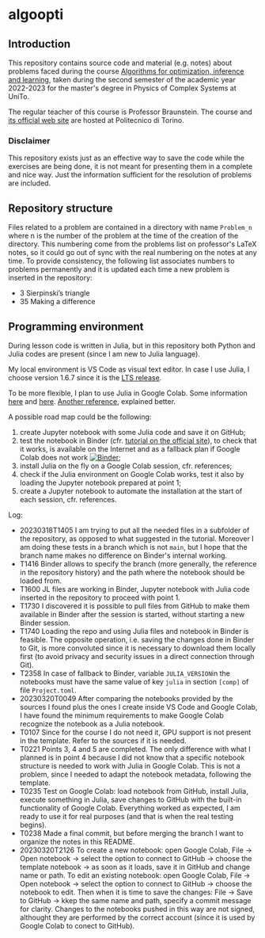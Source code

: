 # algoopti
## Introduction
This repository contains source code and material (e.g. notes) about problems faced during the course [Algorithms for optimization, inference and learning](https://fisica-sc.campusnet.unito.it/do/corsi.pl/Show?_id=a763), taken during the second semester of the academic year 2022-2023 for the master's degree in Physics of Complex Systems at UniTo.

The regular teacher of this course is Professor Braunstein. The course and [its official web site](https://didattica.polito.it/pls/portal30/gap.pkg_guide.viewGap?p_cod_ins=01SPOPF&p_a_acc=2223&p_header=S&p_lang=EN) are hosted at Politecnico di Torino.

### Disclaimer
This repository exists just as an effective way to save the code while the exercises are being done, it is not meant for presenting them in a complete and nice way. Just the information sufficient for the resolution of problems are included.

## Repository structure
Files related to a problem are contained in a directory with name `Problem_n` where n is the number of the problem at the time of the creation of the directory. This numbering come from the problems list on professor's LaTeX notes, so it could go out of sync with the real numbering on the notes at any time. To provide consistency, the following list associates numbers to problems permanently and it is updated each time a new problem is inserted in the repository:

- 3 Sierpinski’s triangle
- 35 Making a difference

## Programming environment
During lesson code is written in Julia, but in this repository both Python and Julia codes are present (since I am new to Julia language).

My local environment is VS Code as visual text editor. In case I use Julia, I choose version 1.6.7 since it is the [LTS release](https://julialang.org/downloads/#long_term_support_release).

To be more flexible, I plan to use Julia in Google Colab. Some information [here](https://stackoverflow.com/questions/58270424/julia-in-google-colab) and [here](https://github.com/Dsantra92/Julia-on-Colab). [Another reference](https://github.com/johnnychen94/colab-julia-bootstrap), explained better.

A possible road map could be the following:
1. create Jupyter notebook with some Julia code and save it on GitHub;
2. test the notebook in Binder (cfr. [tutorial on the official site](https://the-turing-way.netlify.app/communication/binder/zero-to-binder.html)), to check that it works, is available on the Internet and as a fallback plan if Google Colab does not work [![Binder](https://mybinder.org/badge_logo.svg)](https://mybinder.org/v2/gh/mirasac/algoopti.git/test-julia);
3. install Julia on the fly on a Google Colab session, cfr. references;
4. check if the Julia environment on Google Colab works, test it also by loading the Jupyter notebook prepared at point 1;
5. create a Jupyter notebook to automate the installation at the start of each session, cfr. references.

Log:
- 20230318T1405 I am trying to put all the needed files in a subfolder of the repository, as opposed to what suggested in the tutorial. Moreover I am doing these tests in a branch which is not `main`, but I hope that the branch name makes no difference on Binder's internal working.
- T1416 Binder allows to specify the branch (more generally, the reference in the repository history) and the path where the notebook should be loaded from.
- T1600 JL files are working in Binder, Jupyter notebook with Julia code inserted in the repository to proceed with point 1.
- T1730 I discovered it is possible to pull files from GitHub to make them available in Binder after the session is started, without starting a new Binder session.
- T1740 Loading the repo and using Julia files and notebook in Binder is feasible. The opposite operation, i.e. saving the changes done in Binder to Git, is more convoluted since it is necessary to download them locally first (to avoid privacy and security issues in a direct connection through Git).
- T2358 In case of fallback to Binder, variable `JULIA_VERSION`in the notebooks must have the same value of key `julia` in section `[comp]` of file `Project.toml`.
- 20230320T0049 After comparing the notebooks provided by the sources I found plus the ones I create inside VS Code and Google Colab, I have found the minimum requirements to make Google Colab recognize the notebook as a Julia notebook.
- T0107 Since for the course I do not need it, GPU support is not present in the template. Refer to the sources if it is needed.
- T0221 Points 3, 4 and 5 are completed. The only difference with what I planned is in point 4 because I did not know that a specific notebook structure is needed to work with Julia in Google Colab. This is not a problem, since I needed to adapt the notebook metadata, following the template.
- T0235 Test on Google Colab: load notebook from GitHub, install Julia, execute something in Julia, save changes to GitHub with the built-in functionality of Google Colab. Everything worked as expected, I am ready to use it for real purposes (and that is when the real testing begins).
- T0238 Made a final commit, but before merging the branch I want to organize the notes in this README.
- 20230320T2126 To create a new notebook: open Google Colab, File -> Open notebook -> select the option to connect to GitHub -> choose the template notebook -> as soon as it loads, save it in GitHub and change name or path. To edit an existing notebook: open Google Colab, File -> Open notebook -> select the option to connect to GitHub -> choose the notebook to edit. Then when it is time to save the changes: File -> Save to GitHub -> kkep the same name and path, specify a commit message for clarity. Changes to the notebooks pushed in this way are not signed, althought they are performed by the correct account (since it is used by Google Colab to conect to GitHub).
